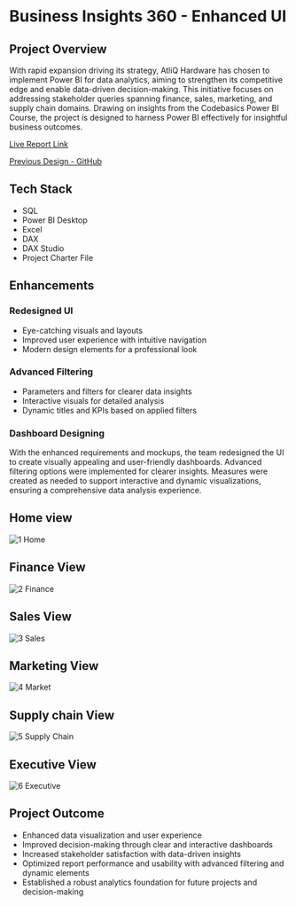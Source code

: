 # Business Insights 360 - Enhanced UI

## Project Overview

With rapid expansion driving its strategy, AtliQ Hardware has chosen to implement Power BI for data analytics, aiming to strengthen its competitive edge and enable data-driven decision-making. This initiative focuses on addressing stakeholder queries spanning finance, sales, marketing, and supply chain domains. Drawing on insights from the Codebasics Power BI Course, the project is designed to harness Power BI effectively for insightful business outcomes.

[Live Report Link](https://app.powerbi.com/view?r=eyJrIjoiYzVkMTMzNGYtNDMwZi00Zjk1LTlhMDAtZGViZjcxYTE3M2Q1IiwidCI6ImM2ZTU0OWIzLTVmNDUtNDAzMi1hYWU5LWQ0MjQ0ZGM1YjJjNCJ9)

[Previous Design - GitHub](https://github.com/SandeepChinta4/Business-Insights-360)

## Tech Stack

- SQL
- Power BI Desktop
- Excel
- DAX
- DAX Studio
- Project Charter File

## Enhancements

### Redesigned UI

- Eye-catching visuals and layouts
- Improved user experience with intuitive navigation
- Modern design elements for a professional look

### Advanced Filtering

- Parameters and filters for clearer data insights
- Interactive visuals for detailed analysis
- Dynamic titles and KPIs based on applied filters

### Dashboard Designing

With the enhanced requirements and mockups, the team redesigned the UI to create visually appealing and user-friendly dashboards. Advanced filtering options were implemented for clearer insights. Measures were created as needed to support interactive and dynamic visualizations, ensuring a comprehensive data analysis experience.

## Home view

![1 Home](https://github.com/SandeepChinta4/Business-Insights-360---Enhanced-UI/assets/137393739/f1749956-dccb-4600-b256-49535a8299f7)

## Finance View

![2 Finance](https://github.com/SandeepChinta4/Business-Insights-360---Enhanced-UI/assets/137393739/d4c15720-4b2b-410c-8e14-bf7138cf5a73)

## Sales View

![3 Sales](https://github.com/SandeepChinta4/Business-Insights-360---Enhanced-UI/assets/137393739/7bc47b27-21b7-4885-ada4-a791b0201520)

## Marketing View

![4 Market](https://github.com/SandeepChinta4/Business-Insights-360---Enhanced-UI/assets/137393739/25e18e0e-a6b5-4850-9a8e-4020a8550aa0)

## Supply chain View

![5 Supply Chain](https://github.com/SandeepChinta4/Business-Insights-360---Enhanced-UI/assets/137393739/831d466f-c949-4906-9d8d-5e0aa1ac78fc)

## Executive View

![6 Executive](https://github.com/SandeepChinta4/Business-Insights-360---Enhanced-UI/assets/137393739/4f40ff7e-88ce-4980-aefc-2aaa571c2cf7)

## Project Outcome

- Enhanced data visualization and user experience
- Improved decision-making through clear and interactive dashboards
- Increased stakeholder satisfaction with data-driven insights
- Optimized report performance and usability with advanced filtering and dynamic elements
- Established a robust analytics foundation for future projects and decision-making
